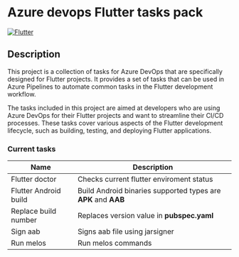 # Azure devops Flutter tasks pack
[![Flutter](https://img.shields.io/badge/Flutter-blue?logo=flutter)](https://github.com/flutter/flutter)



## Description

This project is a collection of tasks for Azure DevOps that are specifically designed for Flutter projects. It provides a set of tasks that can be used in Azure Pipelines to automate common tasks in the Flutter development workflow.

The tasks included in this project are aimed at developers who are using Azure DevOps for their Flutter projects and want to streamline their CI/CD processes. These tasks cover various aspects of the Flutter development lifecycle, such as building, testing, and deploying Flutter applications.

### Current tasks

<!-- - Flutter doctor
- Flutter build Android
- Replace build number
- Sign aab file
- Run melos -->

| Name | Description |
|------|-------------|
|Flutter doctor| Checks current flutter enviroment status|
|Flutter Android build| Build Android binaries supported types are **APK** and **AAB**|
|Replace build number | Replaces version value in **pubspec.yaml**|
|Sign aab| Signs aab file using jarsigner| 
|Run melos| Run melos commands |